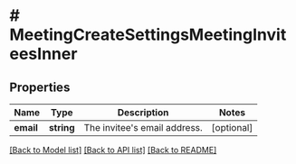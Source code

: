 # # MeetingCreateSettingsMeetingInviteesInner

## Properties

Name | Type | Description | Notes
------------ | ------------- | ------------- | -------------
**email** | **string** | The invitee&#39;s email address. | [optional]

[[Back to Model list]](../../README.md#models) [[Back to API list]](../../README.md#endpoints) [[Back to README]](../../README.md)
